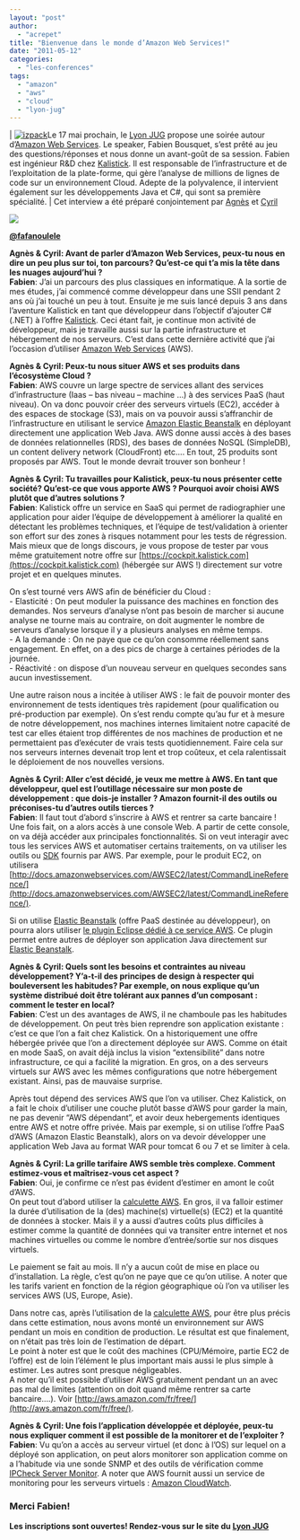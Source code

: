 ```yaml
---
layout: "post"
author: 
  - "acrepet"
title: "Bienvenue dans le monde d’Amazon Web Services!"
date: "2011-05-12"
categories: 
  - "les-conferences"
tags: 
  - "amazon"
  - "aws"
  - "cloud"
  - "lyon-jug"
---
```


| [![izpack](/assets/2011/05/2011-05-12-bienvenue-dans-le-monde-damazon-web-services/logo_aws.gif "AWS")](http://aws.amazon.com/)Le 17 mai prochain, le [Lyon JUG](http://www.lyonjug.org/) propose une soirée autour d’[Amazon Web Services](http://aws.amazon.com/). Le speaker, Fabien Bousquet, s’est prêté au jeu des questions/réponses et nous donne un avant-goût de sa session. Fabien est ingénieur R&D chez [Kalistick](http://www.kalistick.com/). Il est responsable de l’infrastructure et de l’exploitation de la plate-forme, qui gère l’analyse de millions de lignes de code sur un environnement Cloud. Adepte de la polyvalence, il intervient également sur les développements Java et C#, qui sont sa première spécialité.   |
Cet interview a été préparé conjointement par [Agnès](http://twitter.com/agnes_crepet) et [Cyril](http://twitter.com/clacote)

[![](/assets/2011/05/2011-05-12-bienvenue-dans-le-monde-damazon-web-services/photo_fabien_bousquet.jpg)](http://twitter.com/fafanoulele)

[](http://twitter.com/fafanoulele)

[](http://twitter.com/fafanoulele)[**@fafanoulele**](http://twitter.com/fafanoulele "Follow Fabien on Twitter")

**Agnès & Cyril: Avant de parler d’Amazon Web Services, peux-tu nous en dire un peu plus sur toi, ton parcours? Qu’est-ce qui t’a mis la tête dans les nuages aujourd’hui ?**  
**Fabien**: J’ai un parcours des plus classiques en informatique. A la sortie de mes études, j’ai commencé comme développeur dans une SSII pendant 2 ans où j’ai touché un peu à tout. Ensuite je me suis lancé depuis 3 ans dans l’aventure Kalistick en tant que développeur dans l’objectif d’ajouter C# (.NET) à l’offre [Kalistick](http://www.kalistick.com/). Ceci étant fait, je continue mon activité de développeur, mais je travaille aussi sur la partie infrastructure et hébergement de nos serveurs. C’est dans cette dernière activité que j’ai l’occasion d’utiliser [Amazon Web Services](http://aws.amazon.com/) (AWS).

**Agnès & Cyril: Peux-tu nous situer AWS et ses produits dans l’écosystème Cloud ?**  
**Fabien**: AWS couvre un large spectre de services allant des services d’infrastructure (Iaas – bas niveau – machine …) à des services PaaS (haut niveau). On va donc pouvoir créer des serveurs virtuels (EC2), accéder à des espaces de stockage (S3), mais on va pouvoir aussi s’affranchir de l’infrastructure en utilisant le service [Amazon Elastic Beanstalk](http://aws.amazon.com/elasticbeanstalk/) en déployant directement une application Web Java. AWS donne aussi accès à des bases de données relationnelles (RDS), des bases de données NoSQL (SimpleDB), un content delivery network (CloudFront) etc…. En tout, 25 produits sont proposés par AWS. Tout le monde devrait trouver son bonheur !

**Agnès & Cyril: Tu travailles pour Kalistick, peux-tu nous présenter cette société? Qu’est-ce que vous apporte AWS ? Pourquoi avoir choisi AWS plutôt que d’autres solutions ?**  
**Fabien**: Kalistick offre un service en SaaS qui permet de radiographier une application pour aider l’équipe de développement à améliorer la qualité en détectant les problèmes techniques, et l’équipe de test/validation à orienter son effort sur des zones à risques notamment pour les tests de régression.  
Mais mieux que de longs discours, je vous propose de tester par vous même gratuitement notre offre sur [https://cockpit.kalistick.com](https://cockpit.kalistick.com) (hébergée sur AWS !) directement sur votre projet et en quelques minutes.

On s’est tourné vers AWS afin de bénéficier du Cloud :  
\- Elasticité : On peut moduler la puissance des machines en fonction des demandes. Nos serveurs d’analyse n’ont pas besoin de marcher si aucune analyse ne tourne mais au contraire, on doit augmenter le nombre de serveurs d’analyse lorsque il y a plusieurs analyses en même temps.  
\- A la demande : On ne paye que ce qu’on consomme réellement sans engagement. En effet, on a des pics de charge à certaines périodes de la journée.  
\- Réactivité : on dispose d’un nouveau serveur en quelques secondes sans aucun investissement.

Une autre raison nous a incitée à utiliser AWS : le fait de pouvoir monter des environnement de tests identiques très rapidement (pour qualification ou pré-production par exemple). On s’est rendu compte qu’au fur et à mesure de notre développement, nos machines internes limitaient notre capacité de test car elles étaient trop différentes de nos machines de production et ne permettaient pas d’exécuter de vrais tests quotidiennement. Faire cela sur nos serveurs internes devenait trop lent et trop coûteux, et cela ralentissait le déploiement de nos nouvelles versions.

**Agnès & Cyril: Aller c’est décidé, je veux me mettre à AWS. En tant que développeur, quel est l’outillage nécessaire sur mon poste de développement : que dois-je installer ? Amazon fournit-il des outils ou préconises-tu d’autres outils tierces ?**  
**Fabien**: Il faut tout d’abord s’inscrire à AWS et rentrer sa carte bancaire ! Une fois fait, on a alors accès à une console Web. A partir de cette console, on va déjà accéder aux principales fonctionnalités. Si on veut interagir avec tous les services AWS et automatiser certains traitements, on va utiliser les outils ou [SDK](http://aws.amazon.com/eclipse/#java) fournis par AWS. Par exemple, pour le produit EC2, on utilisera [http://docs.amazonwebservices.com/AWSEC2/latest/CommandLineReference/](http://docs.amazonwebservices.com/AWSEC2/latest/CommandLineReference/).

Si on utilise [Elastic Beanstalk](http://aws.amazon.com/elasticbeanstalk/) (offre PaaS destinée au développeur), on pourra alors utiliser [le plugin Eclipse dédié à ce service AWS](http://aws.amazon.com/eclipse/#aeb). Ce plugin permet entre autres de déployer son application Java directement sur [Elastic Beanstalk](http://aws.amazon.com/elasticbeanstalk/).

**Agnès & Cyril: Quels sont les besoins et contraintes au niveau développement? Y’a-t-il des principes de design à respecter qui bouleversent les habitudes? Par exemple, on nous explique qu’un système distribué doit être tolérant aux pannes d’un composant : comment le tester en local?**  
**Fabien**: C’est un des avantages de AWS, il ne chamboule pas les habitudes de développement. On peut très bien reprendre son application existante : c’est ce que l’on a fait chez Kalistick. On a historiquement une offre hébergée privée que l’on a directement déployée sur AWS. Comme on était en mode SaaS, on avait déjà inclus la vision “extensibilité” dans notre infrastructure, ce qui a facilité la migration. En gros, on a des serveurs virtuels sur AWS avec les mêmes configurations que notre hébergement existant. Ainsi, pas de mauvaise surprise.

Après tout dépend des services AWS que l’on va utiliser. Chez Kalistick, on a fait le choix d’utiliser une couche plutôt basse d’AWS pour garder la main, ne pas devenir “AWS dépendant”, et avoir deux hebergements identiques entre AWS et notre offre privée. Mais par exemple, si on utilise l’offre PaaS d’AWS (Amazon Elastic Beanstalk), alors on va devoir développer une application Web Java au format WAR pour tomcat 6 ou 7 et se limiter à cela.

**Agnès & Cyril: La grille tarifaire AWS semble très complexe. Comment estimez-vous et maîtrisez-vous cet aspect ?**  
**Fabien**: Oui, je confirme ce n’est pas évident d’estimer en amont le coût d’AWS.  
On peut tout d’abord utiliser la [calculette AWS](http://calculator.s3.amazonaws.com/calc5.html). En gros, il va falloir estimer la durée d’utilisation de la (des) machine(s) virtuelle(s) (EC2) et la quantité de données à stocker. Mais il y a aussi d’autres coûts plus difficiles à estimer comme la quantité de données qui va transiter entre internet et nos machines virtuelles ou comme le nombre d’entrée/sortie sur nos disques virtuels.

Le paiement se fait au mois. Il n’y a aucun coût de mise en place ou d’installation. La règle, c’est qu’on ne paye que ce qu’on utilise. A noter que les tarifs varient en fonction de la région géographique où l’on va utiliser les services AWS (US, Europe, Asie).

Dans notre cas, après l’utilisation de la [calculette AWS](http://calculator.s3.amazonaws.com/calc5.html), pour être plus précis dans cette estimation, nous avons monté un environnement sur AWS pendant un mois en condition de production. Le résultat est que finalement, on n’était pas très loin de l’estimation de départ.  
Le point à noter est que le coût des machines (CPU/Mémoire, partie EC2 de l’offre) est de loin l’élément le plus important mais aussi le plus simple à estimer. Les autres sont presque négligeables.  
A noter qu’il est possible d’utiliser AWS gratuitement pendant un an avec pas mal de limites (attention on doit quand même rentrer sa carte bancaire….). Voir [http://aws.amazon.com/fr/free/](http://aws.amazon.com/fr/free/).

**Agnès & Cyril: Une fois l’application développée et déployée, peux-tu nous expliquer comment il est possible de la monitorer et de l’exploiter ?**  
**Fabien**: Vu qu’on a accès au serveur virtuel (et donc à l’OS) sur lequel on a déployé son application, on peut alors monitorer son application comme on a l’habitude via une sonde SNMP et des outils de vérification comme [IPCheck Server Monitor](http://www.paessler.com/ipcheck). A noter que AWS fournit aussi un service de monitoring pour les serveurs virtuels : [Amazon CloudWatch](http://aws.amazon.com/cloudwatch/).

### **Merci Fabien!**

**Les inscriptions sont ouvertes! Rendez-vous sur le site du [Lyon JUG](http://www.lyonjug.org/evenements/amazon-aws)**
